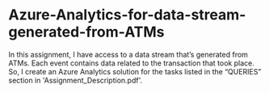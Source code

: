 # Azure-Analytics-for-data-stream-generated-from-ATMs

In this assignment, I have access to a data stream that’s generated from ATMs. Each event contains data related to the 
transaction that took place. So, I create an Azure Analytics solution for the tasks listed in the 
“QUERIES” section in 'Assignment_Description.pdf'.
